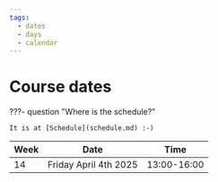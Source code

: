 ```yaml
---
tags:
  - dates
  - days
  - calendar
---
```


# Course dates

???- question "Where is the schedule?"

    It is at [Schedule](schedule.md) :-)

<!-- markdownlint-disable MD013 --><!-- Tables cannot be split up over lines, hence will break 80 characters per line -->

Week|Date                     |Time     
----|-------------------------|-----------
14  |Friday April 4th 2025    |13:00-16:00


<!-- markdownlint-enable MD013 -->
